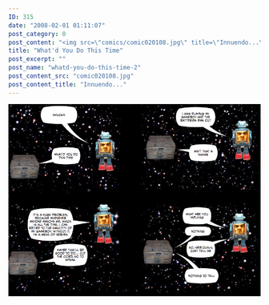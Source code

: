 ```yaml
---
ID: 315
date: "2008-02-01 01:11:07"
post_category: 0
post_content: "<img src=\"comics/comic020108.jpg\" title=\"Innuendo...\" />"
title: "What'd You Do This Time"
post_excerpt: ""
post_name: "whatd-you-do-this-time-2"
post_content_src: "comic020108.jpg"
post_content_title: "Innuendo..."
---
```



[![Innuendo...](/comics-hi-res/comic020108.jpg)](/comics-hi-res/comic020108.jpg "Innuendo...")
